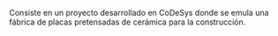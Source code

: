 Consiste en un proyecto desarrollado en CoDeSys donde se emula una fábrica de placas pretensadas de cerámica para la construcción.

